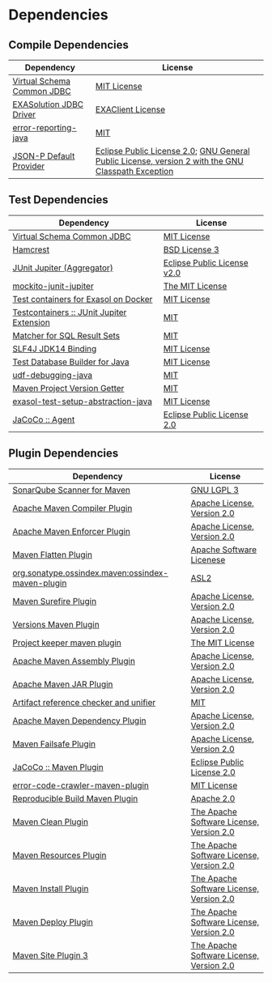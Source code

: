 <!-- @formatter:off -->
# Dependencies

## Compile Dependencies

| Dependency                      | License                                                                                                      |
| ------------------------------- | ------------------------------------------------------------------------------------------------------------ |
| [Virtual Schema Common JDBC][0] | [MIT License][1]                                                                                             |
| [EXASolution JDBC Driver][2]    | [EXAClient License][3]                                                                                       |
| [error-reporting-java][4]       | [MIT][5]                                                                                                     |
| [JSON-P Default Provider][6]    | [Eclipse Public License 2.0][7]; [GNU General Public License, version 2 with the GNU Classpath Exception][8] |

## Test Dependencies

| Dependency                                      | License                           |
| ----------------------------------------------- | --------------------------------- |
| [Virtual Schema Common JDBC][0]                 | [MIT License][1]                  |
| [Hamcrest][9]                                   | [BSD License 3][10]               |
| [JUnit Jupiter (Aggregator)][11]                | [Eclipse Public License v2.0][12] |
| [mockito-junit-jupiter][13]                     | [The MIT License][14]             |
| [Test containers for Exasol on Docker][15]      | [MIT License][16]                 |
| [Testcontainers :: JUnit Jupiter Extension][17] | [MIT][18]                         |
| [Matcher for SQL Result Sets][19]               | [MIT][5]                          |
| [SLF4J JDK14 Binding][20]                       | [MIT License][21]                 |
| [Test Database Builder for Java][22]            | [MIT License][23]                 |
| [udf-debugging-java][24]                        | [MIT][5]                          |
| [Maven Project Version Getter][25]              | [MIT][5]                          |
| [exasol-test-setup-abstraction-java][26]        | [MIT License][27]                 |
| [JaCoCo :: Agent][28]                           | [Eclipse Public License 2.0][29]  |

## Plugin Dependencies

| Dependency                                              | License                                        |
| ------------------------------------------------------- | ---------------------------------------------- |
| [SonarQube Scanner for Maven][30]                       | [GNU LGPL 3][31]                               |
| [Apache Maven Compiler Plugin][32]                      | [Apache License, Version 2.0][33]              |
| [Apache Maven Enforcer Plugin][34]                      | [Apache License, Version 2.0][33]              |
| [Maven Flatten Plugin][35]                              | [Apache Software Licenese][36]                 |
| [org.sonatype.ossindex.maven:ossindex-maven-plugin][37] | [ASL2][36]                                     |
| [Maven Surefire Plugin][38]                             | [Apache License, Version 2.0][33]              |
| [Versions Maven Plugin][39]                             | [Apache License, Version 2.0][33]              |
| [Project keeper maven plugin][40]                       | [The MIT License][41]                          |
| [Apache Maven Assembly Plugin][42]                      | [Apache License, Version 2.0][33]              |
| [Apache Maven JAR Plugin][43]                           | [Apache License, Version 2.0][33]              |
| [Artifact reference checker and unifier][44]            | [MIT][5]                                       |
| [Apache Maven Dependency Plugin][45]                    | [Apache License, Version 2.0][33]              |
| [Maven Failsafe Plugin][46]                             | [Apache License, Version 2.0][33]              |
| [JaCoCo :: Maven Plugin][47]                            | [Eclipse Public License 2.0][29]               |
| [error-code-crawler-maven-plugin][48]                   | [MIT License][49]                              |
| [Reproducible Build Maven Plugin][50]                   | [Apache 2.0][36]                               |
| [Maven Clean Plugin][51]                                | [The Apache Software License, Version 2.0][36] |
| [Maven Resources Plugin][52]                            | [The Apache Software License, Version 2.0][36] |
| [Maven Install Plugin][53]                              | [The Apache Software License, Version 2.0][36] |
| [Maven Deploy Plugin][54]                               | [The Apache Software License, Version 2.0][36] |
| [Maven Site Plugin 3][55]                               | [The Apache Software License, Version 2.0][36] |

[0]: https://github.com/exasol/virtual-schema-common-jdbc/
[1]: https://github.com/exasol/virtual-schema-common-jdbc/blob/main/LICENSE
[2]: http://www.exasol.com
[3]: https://docs.exasol.com/connect_exasol/drivers/jdbc.htm
[4]: https://github.com/exasol/error-reporting-java
[5]: https://opensource.org/licenses/MIT
[6]: https://github.com/eclipse-ee4j/jsonp
[7]: https://projects.eclipse.org/license/epl-2.0
[8]: https://projects.eclipse.org/license/secondary-gpl-2.0-cp
[9]: http://hamcrest.org/JavaHamcrest/
[10]: http://opensource.org/licenses/BSD-3-Clause
[11]: https://junit.org/junit5/
[12]: https://www.eclipse.org/legal/epl-v20.html
[13]: https://github.com/mockito/mockito
[14]: https://github.com/mockito/mockito/blob/main/LICENSE
[15]: https://github.com/exasol/exasol-testcontainers/
[16]: https://github.com/exasol/exasol-testcontainers/blob/main/LICENSE
[17]: https://testcontainers.org
[18]: http://opensource.org/licenses/MIT
[19]: https://github.com/exasol/hamcrest-resultset-matcher
[20]: http://www.slf4j.org
[21]: http://www.opensource.org/licenses/mit-license.php
[22]: https://github.com/exasol/test-db-builder-java/
[23]: https://github.com/exasol/test-db-builder-java/blob/main/LICENSE
[24]: https://github.com/exasol/udf-debugging-java/
[25]: https://github.com/exasol/maven-project-version-getter
[26]: https://github.com/exasol/exasol-test-setup-abstraction-java/
[27]: https://github.com/exasol/exasol-test-setup-abstraction-java/blob/main/LICENSE
[28]: https://www.eclemma.org/jacoco/index.html
[29]: https://www.eclipse.org/legal/epl-2.0/
[30]: http://sonarsource.github.io/sonar-scanner-maven/
[31]: http://www.gnu.org/licenses/lgpl.txt
[32]: https://maven.apache.org/plugins/maven-compiler-plugin/
[33]: https://www.apache.org/licenses/LICENSE-2.0.txt
[34]: https://maven.apache.org/enforcer/maven-enforcer-plugin/
[35]: https://www.mojohaus.org/flatten-maven-plugin/
[36]: http://www.apache.org/licenses/LICENSE-2.0.txt
[37]: https://sonatype.github.io/ossindex-maven/maven-plugin/
[38]: https://maven.apache.org/surefire/maven-surefire-plugin/
[39]: http://www.mojohaus.org/versions-maven-plugin/
[40]: https://github.com/exasol/project-keeper/
[41]: https://github.com/exasol/project-keeper/blob/main/LICENSE
[42]: https://maven.apache.org/plugins/maven-assembly-plugin/
[43]: https://maven.apache.org/plugins/maven-jar-plugin/
[44]: https://github.com/exasol/artifact-reference-checker-maven-plugin
[45]: https://maven.apache.org/plugins/maven-dependency-plugin/
[46]: https://maven.apache.org/surefire/maven-failsafe-plugin/
[47]: https://www.jacoco.org/jacoco/trunk/doc/maven.html
[48]: https://github.com/exasol/error-code-crawler-maven-plugin/
[49]: https://github.com/exasol/error-code-crawler-maven-plugin/blob/main/LICENSE
[50]: http://zlika.github.io/reproducible-build-maven-plugin
[51]: http://maven.apache.org/plugins/maven-clean-plugin/
[52]: http://maven.apache.org/plugins/maven-resources-plugin/
[53]: http://maven.apache.org/plugins/maven-install-plugin/
[54]: http://maven.apache.org/plugins/maven-deploy-plugin/
[55]: http://maven.apache.org/plugins/maven-site-plugin/
